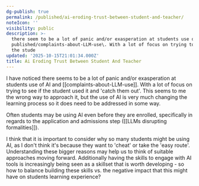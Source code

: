 ```yaml
---
dg-publish: true
permalink: /published/ai-eroding-trust-between-student-and-teacher/
noteIcon: ''
visibility: public
description: >-
  there seem to be a lot of panic and/or exasperation at students use of AI
  published/complaints-about-LLM-use\. With a lot of focus on trying to see if
  the stude
updated: '2025-10-15T21:01:34.000Z'
title: Ai Eroding Trust Between Student And Teacher
---
```

I have noticed there seems to be a lot of panic and/or exasperation at students use of AI and [[complaints-about-LLM-use]]. With a lot of focus on trying to see if the student used it and 'catch them out'. This seems to me the wrong way to approach it, but the use of AI is very much changing the learning process so it does need to be addressed in some way. 

Often students may be using AI even before they are enrolled, specifically in regards to the application and admissions step ([[LLMs disrupting formalities]]).

I think that it is important to consider why so many students might be using AI, as I don't think it's because they want to 'cheat' or take the 'easy route'. Understanding these bigger reasons may help us to think of suitable approaches moving forward. Additionally having the skills to engage with AI tools is increasingly being seen as a skillset that is worth developing - so how to balance building these skills vs. the negative impact that this might have on students learning experience?

